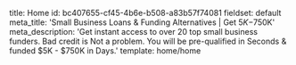 title: Home
id: bc407655-cf45-4b6e-b508-a83b57f74081
fieldset: default
meta_title: 'Small Business Loans & Funding Alternatives | Get $5K-$750K'
meta_description: 'Get instant access to over 20 top small business funders. Bad credit is Not a problem. You will be pre-qualified in Seconds & funded $5K - $750K in Days.'
template: home/home
